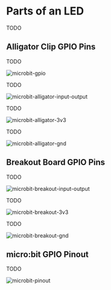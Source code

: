 # Parts of an LED

TODO

## Alligator Clip GPIO Pins

TODO

![microbit-gpio](assets/microbit-gpio.png)

TODO

![microbit-alligator-input-output](assets/microbit-alligator-input-output.png)

TODO

![microbit-alligator-3v3](assets/microbit-alligator-3v3.png)

TODO

![microbit-alligator-gnd](assets/microbit-alligator-gnd.png)

## Breakout Board GPIO Pins

TODO

![microbit-breakout-input-output](assets/microbit-breakout-input-output.png)

TODO

![microbit-breakout-3v3](assets/microbit-breakout-3v3.png)

TODO

![microbit-breakout-gnd](assets/microbit-breakout-gnd.png)

## micro:bit GPIO Pinout

TODO

![microbit-pinout](assets/microbit-pinout.png)